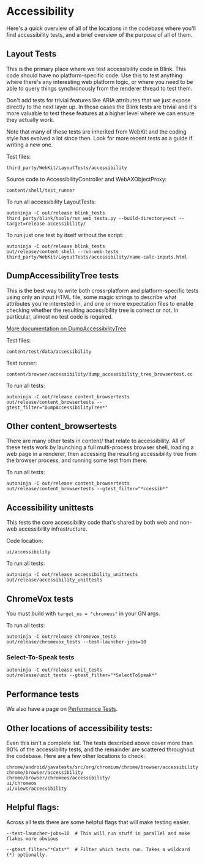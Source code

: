 # Accessibility

Here's a quick overview of all of the locations in the codebase where
you'll find accessibility tests, and a brief overview of the purpose of
all of them.

## Layout Tests

This is the primary place where we test accessibility code in Blink. This
code should have no platform-specific code. Use this to test anything
where there's any interesting web platform logic, or where you need to be
able to query things synchronously from the renderer thread to test them.

Don't add tests for trivial features like ARIA attributes that we just
expose directly to the next layer up. In those cases the Blink tests are
trivial and it's more valuable to test these features at a higher level
where we can ensure they actually work.

Note that many of these tests are inherited from WebKit and the coding style
has evolved a lot since then. Look for more recent tests as a guide if writing
a new one.

Test files:
```
third_party/WebKit/LayoutTests/accessibility
```

Source code to AccessibilityController and WebAXObjectProxy:
```
content/shell/test_runner
```

To run all accessibility LayoutTests:
```
autoninja -C out/release blink_tests
third_party/blink/tools/run_web_tests.py --build-directory=out --target=release accessibility/
```

To run just one test by itself without the script:
```
autoninja -C out/release blink_tests
out/release/content_shell --run-web-tests third_party/WebKit/LayoutTests/accessibility/name-calc-inputs.html
```

## DumpAccessibilityTree tests

This is the best way to write both cross-platform and platform-specific tests
using only an input HTML file, some magic strings to describe what attributes
you're interested in, and one or more expectation files to enable checking
whether the resulting accessibility tree is correct or not. In particular,
almost no test code is required.

[More documentation on DumpAccessibilityTree](../../content/test/data/accessibility/readme.md)

Test files:
```
content/test/data/accessibility
```

Test runner:
```
content/browser/accessibility/dump_accessibility_tree_browsertest.cc
```

To run all tests:
```
autoninja -C out/release content_browsertests
out/release/content_browsertests --gtest_filter="DumpAccessibilityTree*"
```

## Other content_browsertests

There are many other tests in content/ that relate to accessibility.
All of these tests work by launching a full multi-process browser shell,
loading a web page in a renderer, then accessing the resulting accessibility
tree from the browser process, and running some test from there.

To run all tests:
```
autoninja -C out/release content_browsertests
out/release/content_browsertests --gtest_filter="*ccessib*"
```

## Accessibility unittests

This tests the core accessibility code that's shared by both web and non-web
accessibility infrastructure.

Code location:
```
ui/accessibility
```

To run all tests:
```
autoninja -C out/release accessibility_unittests
out/release/accessibility_unittests
```

## ChromeVox tests

You must build with ```target_os = "chromeos"``` in your GN args.

To run all tests:
```
autoninja -C out/release chromevox_tests
out/release/chromevox_tests --test-launcher-jobs=10
```

### Select-To-Speak tests

```
autoninja -C out/release unit_tests
out/release/unit_tests --gtest_filter="*SelectToSpeak*"
```

## Performance tests

We also have a page on [Performance Tests](perf.md).

## Other locations of accessibility tests:

Even this isn't a complete list. The tests described above cover more
than 90% of the accessibility tests, and the remainder are scattered
throughout the codebase. Here are a few other locations to check:

```
chrome/android/javatests/src/org/chromium/chrome/browser/accessibility
chrome/browser/accessibility
chrome/browser/chromeos/accessibility/
ui/chromeos
ui/views/accessibility
```

## Helpful flags:

Across all tests there are some helpful flags that will make testing easier.

```
--test-launcher-jobs=10  # This will run stuff in parallel and make flakes more obvious
```

```
--gtest_filter="*Cats*"  # Filter which tests run. Takes a wildcard (*) optionally.
```
